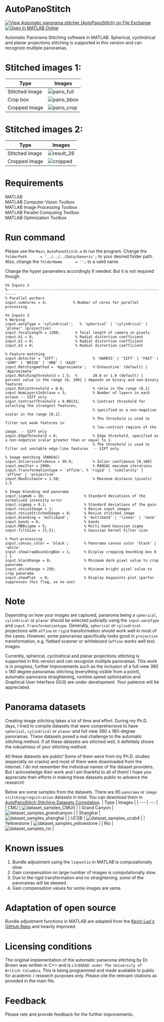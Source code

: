 # AutoPanoStitch
[![View Automatic panorama stitcher (AutoPanoStitch) on File Exchange](https://www.mathworks.com/matlabcentral/images/matlab-file-exchange.svg)](https://www.mathworks.com/matlabcentral/fileexchange/105850-automatic-panorama-stitcher-autopanostitch) [![Open in MATLAB Online](https://www.mathworks.com/images/responsive/global/open-in-matlab-online.svg)](https://matlab.mathworks.com/open/github/v1?repo=preethamam/AutomaticPanoramicImageStitching-AutoPanoStitch)

Automatic Panorama Stitching software in MATLAB. Spherical, cyclindrical and planar projections stitching is supported in this version and can recognize multiple panoramas.

# Stitched images 1:
| Type | Images |
| --- | --- |
| Stitched image | ![pano_full](https://user-images.githubusercontent.com/28588878/151394796-907b2a27-2054-412a-aa6c-aa5120294df5.jpg) |
| Crop box | ![pano_bbox](https://user-images.githubusercontent.com/28588878/151394950-cb1c0009-2ed4-4b2b-94dc-66dc18695445.jpg) |
| Cropped image | ![pano_crop](https://user-images.githubusercontent.com/28588878/151394973-c05b9c2c-c3b2-416a-8270-77afd79f484c.jpg) |

# Stitched images 2:
| Type | Images |
| --- | --- |
| Stitched image | ![result_26](https://user-images.githubusercontent.com/28588878/143264138-cbb7b009-569b-426e-81f2-14d8eacad415.jpg) |
| Cropped image | ![cropped](https://user-images.githubusercontent.com/28588878/143264182-d472d40c-8b24-4728-8304-42a7cfbbfed8.jpg) |

# Requirements
MATLAB <br />
MATLAB Computer Vision Toolbox <br />
MATLAB Image Processing Toolbox <br />
MATLAB Parallel Computing Toolbox <br />
MATLAB Optimization Toolbox

# Run command
Please use the `Main_AutoPanoStitch.m` to run the program. Change the `folderPath      = '../../../Data/Generic';` to your desired folder path. Also, change the `folderName      = '';` to a valid name.

Change the hyper parameters accordingly if needed. But it is not required though.
```
%% Inputs 2
%--------------------------------------------------------------------------
% Parallel workers
input.numCores = 4;            % Number of cores for parallel processing

%% Inputs 3
% Warping
input.warpType = 'cylindrical';   % 'spherical' | 'cylindrical' | 'planar' (projective)
input.focalLength = 1200;       % focal length of camera in pixels
input.k1 = 0;                   % Radial distortion coefficient
input.k2 = 0;                   % Radial distortion coefficient
input.k3 = 0;                   % Radial distortion coefficient

% Feature matching
input.detector = 'SIFT';                % 'HARRIS' | 'SIFT' | 'FAST' | 'SURF' | 'BRISK' | 'ORB' | 'KAZE'
input.Matchingmethod = 'Approximate';   %'Exhaustive' (default) | 'Approximate'
input.Matchingthreshold = 1.5;  %       10.0 or 1.0 (default) | percent value in the range (0, 100] | depends on binary and non-binary features
input.Ratiothreshold = 0.6;             % ratio in the range (0,1]
input.NumLayersInOctave = 3;            % Number of layers in each octave -- SIFT only
input.ContrastThreshold = 0.00133;      % Contrast threshold for selecting the strongest features, 
                                        % specified as a non-negative scalar in the range [0,1]. 
                                        % The threshold is used to filter out weak features in 
                                        % low-contrast regions of the image. -- SIFT only
input.EdgeThreshold = 6;                % Edge threshold, specified as a non-negative scalar greater than or equal to 1. 
                                        % The threshold is used to filter out unstable edge-like features  -- SIFT only  

% Image matching (RANSAC)
input.Inliersconfidence = 99.9;         % Inlier confidence [0,100]
input.maxIter = 2000;                   % RANSAC maximum iterations
input.Transformationtype = 'affine'; % 'rigid' | 'similarity' | 'affine' | 'projective'
input.MaxDistance = 1.50;               % Maximum distance (pixels) 1.5

% Image blending and panorama
input.sigmaN = 10;                  % Standard deviations of the normalised intensity error
input.sigmag = 0.1;                 % Standard deviations of the gain
input.resizeImage = 1;              % Resize input images
input.resizeStitchedImage = 0;      % Resize stitched image
input.blending = 'multiband';       % 'multiband' | 'linear' | 'none'
input.bands = 6;                    % bands
input.MBBsigma = 5;                 % Multi-band Gaussian sigma
input.filtSize = [5,5];             % Gaussian kernel Filter size

% Post-processing
input.canvas_color = 'black';       % Panorama canvas color 'black' | 'white'
input.showCropBoundingBox = 1;      % Display cropping bounding box 0 | 1
input.blackRange = 0;               % Minimum dark pixel value to crop panaroma
input.whiteRange = 250;             % Minimum bright pixel value to crop panaroma
input.showPlot  = 0;                % Display keypoints plot (parfor suppresses this flag, so no use)
```

# Note
Depending on how your images are captured, panaroma being a `spherical`, `cylindrical` or `planar` should be selected judicially using the `input.warpType` and `input.Transformationtype`. Generally, `spherical` or `cylindrical` projections with `affine` or `rigid` transformation should work well in most of the cases. However, some panoramas specifically looks good in `projective` transformation, e.g. flatbed scanner or whiteboard (`affine` works well too) images.

Currently, spherical, cyclindrical and planar projections stitching is supported in this version and can recognize multiple panoramas. This work is in progress, further improvements such as the inclusion of a full view 360 x 180 degree panoramas stitching (everything visible from a point), automatic panorama straightening, runtime speed optimization and Graphical User Interface (GUI) are under development. Your patience will be appreciated.

# Panorama datasets
Creating image stitching takes a lot of time and effort. During my Ph.D. days, I tried to compile datasets that were comprehensive to have `spherical`, `cylindrical` or `planar` and full view 360 x 180-degree panoramas. These datasets posed a real challenge to the automatic stitching method. If all these datasets are stitched well, it definitely shows the robustness of your stitching method.

All these datasets are public! Some of them were from my Ph.D. studies (especially on cracks) and most of them were downloaded from the internet. I do not remember the individual names of the dataset providers. But I acknowledge their work and I am thankful to all of them! I hope you appreciate their efforts in making these datasets public to advance the research!

Below are some samples from the datasets. There are 85 `panorama` or `image stitching/registration` datasets in total. You can download them in [AutoPanoStitch Stitching Datasets Compilation](https://1drv.ms/f/s!AqjW7B7BO7JJgdB7hSu2vu8OOefG4Q). 
| Type | Images |
| --- | --- |
| CMU | ![dataset_samples_CMU0](https://github.com/preethamam/AutomaticPanoramicImageStitching-AutoPanoStitch/assets/28588878/2f671d2e-8653-4bcb-97d0-cda4f61c768c) |
| Grand Canyon | ![dataset_samples_grandcanyon](https://github.com/preethamam/AutomaticPanoramicImageStitching-AutoPanoStitch/assets/28588878/a8992326-ab6e-4eae-9927-99cfc0a02e8f) |
| Shanghai | ![dataset_samples_shanghai](https://github.com/preethamam/AutomaticPanoramicImageStitching-AutoPanoStitch/assets/28588878/511bb054-00b6-46da-827e-762ef889a8a4) |
| UCSB | ![dataset_samples_ucsb4](https://github.com/preethamam/AutomaticPanoramicImageStitching-AutoPanoStitch/assets/28588878/d91316e6-f80c-47be-8d38-540cf6b14518) |
| Yellowstone | ![dataset_samples_yellowstone](https://github.com/preethamam/AutomaticPanoramicImageStitching-AutoPanoStitch/assets/28588878/448af5f8-ac88-4a4e-8306-0b65bff37fcf) |
| Rio | ![dataset_samples_rio](https://github.com/preethamam/AutomaticPanoramicImageStitching-AutoPanoStitch/assets/28588878/dfe34aa7-2d81-486f-9c97-1a1bdb16fc20) |


# Known issues
1. Bundle adjustment using the `lsqnonlin` in MATLAB is computationally slow.
2. Gain compensation on large number of images is computationally slow.
3. Due to the rigid transformation and no straightening, some of the panoramas will be skewed.
4. Gain compensation values for some images are same.

# Adaptation of open source 
Bundle adjustment functions in MATLAB are adapted from the [Kevin Luo's GitHub Repo](https://github.com/kluo8128/cs231_project) and heavily improved.

# Licensing conditions
The original implementation of the automatic panaroma stitching by Dr. Brown was written in C++ and is `LICENSED under The University of British Columbia`. This is being programmed and made available to public for academic / research purposes only. Please cite the relevant citations as provided in the main file.

# Feedback
Please rate and provide feedback for the further improvements.

